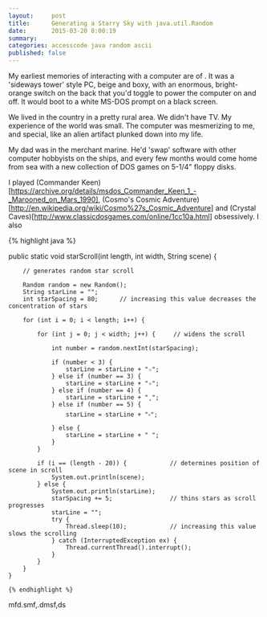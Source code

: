 ```yaml
---
layout:     post
title:      Generating a Starry Sky with java.util.Random
date:       2015-03-20 8:00:19
summary:
categories: accesscode java random ascii
published: false
---
```

My earliest memories of interacting with a computer are of . It was a 'sideways tower' style PC, beige and boxy, with an enormous, bright-orange switch on the back that you'd toggle to power the computer on and off. It would boot to a white MS-DOS prompt on a black screen.

We lived in the country in a pretty rural area. We didn't have TV. My experience of the world was small. The computer was mesmerizing to me, and special, like an alien artifact plunked down into my life.

My dad was in the merchant marine. He'd 'swap' software with other computer hobbyists on the ships, and every few months would come home from sea with a new collection of DOS games on 5-1/4" floppy disks.


I played (Commander Keen)[https://archive.org/details/msdos_Commander_Keen_1_-_Marooned_on_Mars_1990], (Cosmo's Cosmic Adventure)[http://en.wikipedia.org/wiki/Cosmo%27s_Cosmic_Adventure] and (Crystal Caves)[http://www.classicdosgames.com/online/1cc10a.html] obsessively. I also

  {% highlight java %}

public static void starScroll(int length, int width, String scene) {

        // generates random star scroll

        Random random = new Random();
        String starLine = "";
        int starSpacing = 80;      // increasing this value decreases the concentration of stars

        for (int i = 0; i < length; i++) {

            for (int j = 0; j < width; j++) {     // widens the scroll

                int number = random.nextInt(starSpacing);

                if (number < 3) {
                    starLine = starLine + "☆";
                } else if (number == 3) {
                    starLine = starLine + "✧";
                } else if (number == 4) {
                    starLine = starLine + "˳";
                } else if (number == 5) {
                    starLine = starLine + "༚";
                } else {
                    starLine = starLine + " ";
                }
            }

            if (i == (length - 20)) {            // determines position of scene in scroll
                System.out.println(scene);
            } else {
                System.out.println(starLine);
                starSpacing += 5;                // thins stars as scroll progresses
                starLine = "";
                try {
                    Thread.sleep(10);            // increasing this value slows the scrolling
                } catch (InterruptedException ex) {
                    Thread.currentThread().interrupt();
                }
            }
        }
    }

    {% endhighlight %}

mfd.smf,.dmsf,ds
